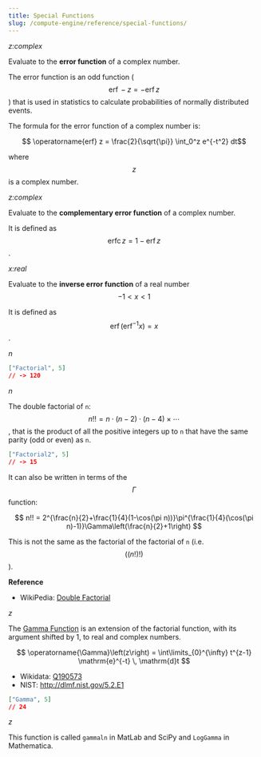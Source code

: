 ```yaml
---
title: Special Functions
slug: /compute-engine/reference/special-functions/
---
```



<FunctionDefinition name="Erf">

<Signature name="Erf">_z:complex_</Signature>

Evaluate to the **error function** of a complex number.

The error function is an odd function ( $$ \operatorname{erf} -z = -
\operatorname{erf} z$$ ) that is used in statistics to calculate probabilities
of normally distributed events.

The formula for the error function of a complex number is:

$$ \operatorname{erf} z = \frac{2}{\sqrt{\pi}} \int_0^z e^{-t^2} dt$$

where $$z$$ is a complex number.

</FunctionDefinition>

<FunctionDefinition name="Erfc">

<Signature name="Erfc">_z:complex_</Signature>

Evaluate to the **complementary error function** of a complex number.

It is defined as $$ \operatorname{erfc} z = 1 - \operatorname {erf} z $$.


</FunctionDefinition>

<FunctionDefinition name="ErfInv">

<Signature name="ErfInv">_x:real_</Signature>

Evaluate to the **inverse error function** of a real number $$ -1 < x < 1 $$

It is defined as $$ \operatorname{erf} \left(\operatorname{erf} ^{-1}x\right)
= x $$.


</FunctionDefinition>

<FunctionDefinition name="Factorial">

<Signature name="Factorial">_n_</Signature>

<Latex value="n!"/>

```json example
["Factorial", 5]
// -> 120
```

</FunctionDefinition>

<FunctionDefinition name="Factorial2">

<Signature name="Factorial2">_n_</Signature>

The double factorial of `n`: $$ n!! = n \cdot (n-2) \cdot (n-4) \times
\cdots$$, that is the product of all the positive integers up to `n` that have
the same parity (odd or even) as `n`.

<Latex value="n!!"/>

```json example
["Factorial2", 5]
// -> 15
```

It can also be written in terms of the $$ \Gamma $$ function:

$$
n!! = 2^{\frac{n}{2}+\frac{1}{4}(1-\cos(\pi n))}\pi^{\frac{1}{4}(\cos(\pi
n)-1)}\Gamma\left(\frac{n}{2}+1\right)
$$

This is not the same as the factorial of the factorial of `n` (i.e.
$$((n!)!)$$).

**Reference**

- WikiPedia: [Double Factorial](https://en.wikipedia.org/wiki/Double_factorial)

</FunctionDefinition>

<FunctionDefinition name="Gamma">

<Signature name="Gamma">_z_</Signature>

<Latex value="\\Gamma(n) = (n-1)!"/>

The [Gamma Function](https://en.wikipedia.org/wiki/Gamma_function) is an
extension of the factorial function, with its argument shifted by 1, to real and
complex numbers.

$$
\operatorname{\Gamma}\left(z\right) = \int\limits_{0}^{\infty} t^{z-1}
\mathrm{e}^{-t} \, \mathrm{d}t
$$

- Wikidata: [Q190573](https://www.wikidata.org/wiki/Q190573)
- NIST: http://dlmf.nist.gov/5.2.E1

```json example
["Gamma", 5]
// 24
```

</FunctionDefinition>

<FunctionDefinition name="GammaLn">

<Signature name="GammaLn">_z_</Signature>

<Latex value="\\ln(\\gamma(z))"/>

This function is called `gammaln` in MatLab and SciPy and `LogGamma` in
Mathematica.

</FunctionDefinition>


